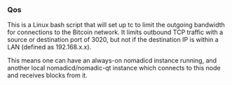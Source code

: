 ### Qos ###

This is a Linux bash script that will set up tc to limit the outgoing bandwidth for connections to the Bitcoin network. It limits outbound TCP traffic with a source or destination port of 3020, but not if the destination IP is within a LAN (defined as 192.168.x.x).

This means one can have an always-on nomadicd instance running, and another local nomadicd/nomadic-qt instance which connects to this node and receives blocks from it.
